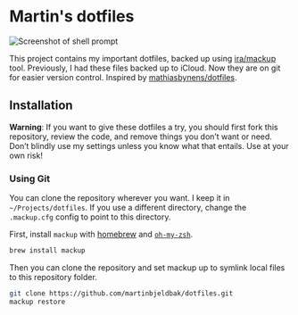 # Martin's dotfiles

![Screenshot of shell prompt](https://user-images.githubusercontent.com/823316/111058538-01553e00-84db-11eb-926b-19c809c0c3c0.png)

This project contains my important dotfiles, backed up using [ira/mackup](https://github.com/lra/mackup) tool.
Previously, I had these files backed up to iCloud. Now they are on git for easier version control. Inspired by [mathiasbynens/dotfiles](https://github.com/mathiasbynens/dotfiles).

## Installation

**Warning**: If you want to give these dotfiles a try, you should first fork this repository, review the code, and remove things you don’t want or need. Don’t blindly use my settings unless you know what that entails. Use at your own risk!

### Using Git

You can clone the repository wherever you want. I keep it in `~/Projects/dotfiles`. If you use a different directory, change the `.mackup.cfg` config to point to this directory.

First, install `mackup` with [homebrew](https://github.com/Homebrew/brew) and [`oh-my-zsh`](https://ohmyz.sh).

```sh
brew install mackup
```

Then you can clone the repository and set mackup up to symlink local files to this repository folder.

```sh
git clone https://github.com/martinbjeldbak/dotfiles.git
mackup restore
```
